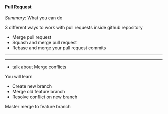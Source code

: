 #### Pull Request
*Summary:*
What you can do

3 different ways to work with pull requests inside github repository

- Merge pull request
- Squash and merge pull request
- Rebase and merge your pull request commits

---
---

+ talk about Merge conflicts

You will learn
- Create new branch
- Merge old feature branch
- Resolve conflict on new branch

Master merge to feature branch
